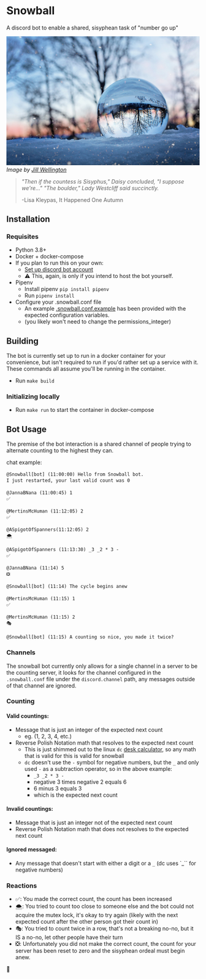 # Snowball

A discord bot to enable a shared, sisyphean task of "number go up"

![image of a glass ball on a layer of snow with a blurry set of trees in the background, a few trees are visible upside down seen through the glass ball](assets/crystal-ball-4006971_1920.jpg)
_Image by [Jill Wellington][image-credit]_

> _"Then if the countess is Sisyphus," Daisy concluded, "I suppose we're..."
> "The boulder," Lady Westcliff said succinctly._
>
> -Lisa Kleypas, It Happened One Autumn 

## Installation

### Requisites

* Python 3.8+
* Docker + docker-compose
* If you plan to run this on your own:
    * [Set up discord bot account][discord-bot]
    * :warning: This, again, is only if you intend to host the bot yourself.
* Pipenv
    * Install pipenv `pip install pipenv`
    * Run `pipenv install`
* Configure your .snowball.conf file
    * An example [.snowball.conf.example](./.snowball.conf.example) has been provided with the expected configuration variables.
    * (you likely won't need to change the permissions_integer)

## Building

The bot is currently set up to run in a docker container for your convenience, but isn't required to run if you'd rather set up a service with it. These commands all assume you'll be running in the container.

*  Run `make build`

### Initializing locally

* Run `make run` to start the container in docker-compose

## Bot Usage

The premise of the bot interaction is a shared channel of people trying to alternate counting to the highest they can.

chat example:

```
@Snowball[bot] (11:00:00) Hello from Snowball bot.
I just restarted, your last valid count was 0

@JannaBNana (11:00:45) 1
✅

@MertinsMcHuman (11:12:05) 2
✅

@ASpigotOfSpanners(11:12:05) 2
🌨

@ASpigotOfSpanners (11:13:30) _3 _2 * 3 -
✅

@JannaBNana (11:14) 5
❎

@Snowball[bot] (11:14) The cycle begins anew

@MertinsMcHuman (11:15) 1
✅

@MertinsMcHuman (11:15) 2
🎭

@Snowball[bot] (11:15) A counting so nice, you made it twice?
```

### Channels

The snowball bot currently only allows for a single channel in a server to be the counting server, it looks for the channel configured in the `.snowball.conf` file under the `discord.channel` path, any messages outside of that channel are ignored.

### Counting

#### Valid countings:

* Message that is just an integer of the expected next count
    * eg. (1, 2, 3, 4, etc.)
* Reverse Polish Notation math that resolves to the expected next count
    * This is just shimmed out to the linux `dc` [desk calculator][desk-calculator], so any math that is valid for this is valid for snowball
    * `dc` doesn't use the `-` symbol for negative numbers, but the `_`  and only used `-` as a subtraction operator, so in the above example:
        * `_3 _2 * 3 -`
        * negative 3 times negative 2 equals 6
        * 6 minus 3 equals 3
        * which is the expected next count

#### Invalid countings:

* Message that is just an integer not of the expected next count
* Reverse Polish Notation math that does not resolves to the expected next count

#### Ignored messaged:

* Any message that doesn't start with either a digit or a `_` (dc uses `_`` for negative numbers)

### Reactions

* ✅: You made the correct count, the count has been increased
* 🌨: You tried to count too close to someone else and the bot could not acquire the mutex lock, it's okay to try again (likely with the next expected count after the other person got their count in)
* 🎭: You tried to count twice in a row, that's not a breaking no-no, but it IS a no-no, let other people have their turn
* ❎: Unfortunately you did not make the correct count, the count for your server has been reset to zero and the sisyphean ordeal must begin anew.

💜

[image-credit]: https://pixabay.com/users/jillwellington-334088/
[desk-calculator]: https://www.gnu.org/software/bc/manual/dc-1.05/html_mono/dc.html#SEC1
[discord-bot]: https://discordpy.readthedocs.io/en/latest/discord.html
